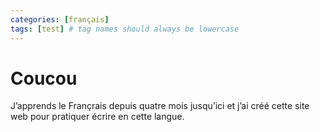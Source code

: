 ```yaml
---
categories: [français]
tags: [test] # tag names should always be lowercase
---
```


# Coucou

J’apprends le Françrais depuis quatre mois jusqu’ici et j’ai créé cette site web pour pratiquer écrire en cette langue.